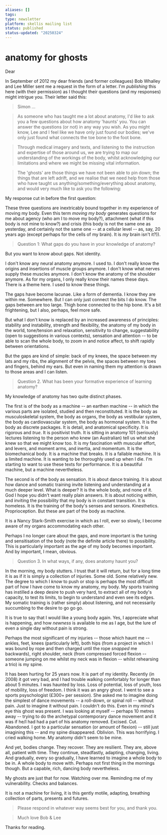 ```yaml
---
aliases: []
tags: 
type: newsletter
platform: skellis mailing list
status: published
status-updated: "20250324"
---
```


# anatomy for ghosts

Dear 

In September of 2012 my dear friends (and former colleagues) Bob Whalley and Lee Miller sent me a request in the form of a letter. I'm _publishing_ this here (with their permission) as I thought their questions (and my responses) might intrigue you. Their letter said this:  

> Simon  ...

> As someone who has taught me a lot about anatomy, I'd like to ask you a few questions about how anatomy 'haunts' you. You can answer the questions (or not) in any way you wish. As you might know, Lee and I feel like we have only just found our bodies; we've only just found what connects the toe bone to the foot bone.

> Through medical imagery and texts, and listening to the instruction and expertise of those around us, we are trying to map our understanding of the workings of the body, whilst acknowledging our limitations and where we might be missing vital information.

> The 'ghosts' are those things we have not been able to pin down; the things that are left adrift, and we realise that we need help from those who have taught us anything/something/everything about anatomy, and would very much like to ask you the following:

My response cut in before the first question:

These three questions are inextricably bound together in my experience of moving my body. Even this term *moving my body* generates questions for me about agency (who am I to move my body?), attachment (what if this body is not mine to know?) and crisis (this body is not the same one as yesterday, and certainly not the same one -- at a cellular level -- as, say, 20 years ago (except perhaps for the cells of my brain). It is *my* brain isn't it?)).

> Question 1: What gaps do you have in your knowledge of anatomy?

But you want to know about gaps. Not identity. 

I don't know any neural anatomy anymore. I used to. I don't really know the origins and insertions of muscle groups anymore. I don't know what nerves supply these muscles anymore. I don't know the anatomy of the shoulder anymore. As for my organs, I only really know their names these days. There is a theme here. I used to know these things.

The gaps have become lacunae. Like a form of dementia. I know they are within me. Somewhere. But I can only just connect the bits I do know. The gaps between are too large. Thigh bone connected to the hip bone. It's a bit frightening, but I also, perhaps, feel more safe.

But what I don't know is replaced by an increased awareness of principles: stability and instability, strength and flexibility, the anatomy of my body in the world, tone/tension and relaxation, sensitivity to change, suggestability (open to suggestions in various contexts), sensation and attention -- to be able to scan the whole body, to zoom in and notice affect, to shift rapidly between orientations.

But the gaps are kind of simple: back of my knees, the space between my lats and my ribs, the alignment of the pelvis, the spaces between my toes and fingers, behind my ears. But even in naming them my attention is drawn to those areas and I can listen.

> Question 2. What has been your formative experience of learning anatomy?

My knowledge of anatomy has two quite distinct phases. 

The first is of the body as a machine -- an earthen machine -- in which the various parts are isolated, studied and then reconstituted. It is the body as musculoskeletal system, the body as organs, the body as vestibular system, the body as cardiovascular system, the body as hormonal system. It is the body as discrete packages. It is detail, and anatomical specificity. It is rigorous and *true*. It is positivist truth. It is sitting in anatomy 101 (seriously) lectures listening to the person who knew (an Australian) tell us what she knew so that we might know too. It is my fascination with muscular effort, and levers, and moment arms, and inertia, and momentum. It is the biomechanical body. It is a machine that breaks. It is a fallable machine. It is a limited machine. It is wanting to be thoroughly used up when I die. I'm starting to want to use these texts for performance. It is a beautiful machine, but a machine nevertheless.

The second is of the body as sensation. It is about dance training. It is about how dance and somatic training invite listening and understanding at a much deeper level. What is deeper? It is the whole body, and none of it. God I hope you didn't want really plain answers. It is about noticing within, and inviting the possibility that my body is in constant transition. It is homeless. It is the training of the body's senses and sensors. Kinesthetics. Proprioception. But these are part of the body as machine.  

It is a Nancy Stark-Smith exercise in which as I roll, ever so slowly, I become aware of my organs accommodating each other. 

Perhaps I no longer care about the gaps, and more important is the tuning and sensitisation of the body (note the definite article there) to possibility. This is particularly important as the age of my body becomes important. And by important, I mean, obvious. 

> Question 3. In what ways, if any, does anatomy haunt you?

In the morning, my body stutters. I trust that it will return, but for a long time it is as if it is simply a collection of injuries. Some old. Some relatively new. The degree to which I *know* to push or stop is perhaps the most difficult part of how I have come to know my anatomy, my body. My sports training has instilled a deep desire to push very hard, to extract all of my body's capacity, to test its limits, to begin to understand and even see its edges. My somatic training is (rather simply) about listening, and not necessarily succumbing to the desire to go go go.

It is true to say that I would like a young body again. Yes, I appreciate what is happening, and how *newness* is available to me as I age, but the lure of even a single day without pain is strong.

Perhaps the most significant of my injuries -- those which haunt me -- ankles, feet, knees (particularly left), both hips (from a project in which I was bound by rope and then charged until the rope *snapped* me backwards), right shoulder, neck (from compressed forced flexion -- someone jumping on me whilst my neck was in flexion -- whilst rehearsing a trio) is my spine. 

It has been hurting for 25 years now. It is part of my identity. Recently (in 2008) it got very bad, and I had trouble walking comfortably for longer than about 5 minutes. I was haunted by loss. Loss of potential, loss of youth, loss of mobility, loss of freedom. I think it was an angry ghost. I went to see a sports psyschologist (£300+ per session). She asked me to imagine doing the simplest of dance movements -- a roll-down, or spinal roll -- without pain. Just to imagine it without pain. I couldn't do this. Even in my mind's eye this ghost was present. I was looking at myself -- perhaps 10 metres away -- trying to do the archetypal contemporary dance movement and it was if he/I had had a part of his anatomy removed. Excised. Cut. Abandoned. I got to a particular sensation (or amount of flexion) -- still just imagining this -- and my spine disappeared. Oblivion. This was horrifying. I cried walking home. My anatomy didn't seem to be mine.

And yet, bodies change. They recover. They are resilient. They are, above all, patient with time. They continue, steadfastly, adapting, changing, living. And gradually, every so gradually, I have learned to imagine a whole body to be in. A whole body to move with. Perhaps not first thing in the mornings though. But a capable, rich, dancing body nevertheless. 

My ghosts are just that for now. Watching over me. Reminding me of my vulnerability. Checks and balances. 

It is not a machine for living, it is this gently motile, adapting, breathing collection of parts, presents and futures. 

> Please respond in whatever way seems  best for you, and thank you. 

> Much love
> Bob & Lee

Thanks for reading. 





